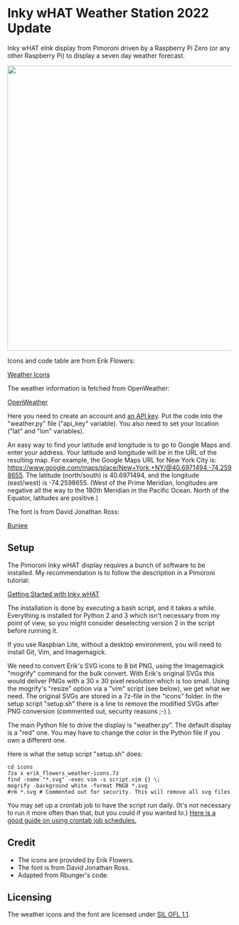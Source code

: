 # Inky wHAT Weather Station 2022 Update

Inky wHAT eInk display from Pimoroni driven by a Raspberry Pi Zero (or any other Raspberry Pi) to display a seven day weather forecast.

<img src="https://dl.dropboxusercontent.com/s/uhkezjmmvqs427n/IMG_6384.jpg?dl=0" width="640" align="center">

Icons and code table are from Erik Flowers:

[Weather Icons](https://github.com/erikflowers/weather-icons)

The weather information is fetched from OpenWeather:

[OpenWeather](https://openweathermap.org)

Here you need to create an account and [an API key](https://openweathermap.org/api). Put the code into the "weather.py" file ("api_key" variable). You also need to set your location ("lat" and "lon" variables).

An easy way to find your latitude and longitude is to go to Google Maps and enter your address. Your latitude and longitude will be in the URL of the resulting map. For example, the Google Maps URL for New York City is: https://www.google.com/maps/place/New+York,+NY/@40.6971494,-74.2598655. The latitude (north/south) is 40.6971494, and the longitude (east/west) is -74.2598655. (West of the Prime Meridian, longitudes are negative all the way to the 180th Meridian in the Pacific Ocean. North of the Equator, latitudes are positive.)

The font is from David Jonathan Ross:

[Bunjee](https://github.com/djrrb/bungee)

## Setup

The Pimoroni Inky wHAT display requires a bunch of software to be installed. My recommendation is to follow the description in a Pimoroni tutorial:

[Getting Started with Inky wHAT](https://learn.pimoroni.com/tutorial/sandyj/getting-started-with-inky-what)

The installation is done by executing a bash script, and it takes a while. Everything is installed for Python 2 and 3 which isn't necessary from my point of view, so you might consider deselecting version 2 in the script before running it.

If you use Raspbian Lite, without a desktop environment, you will need to install Git, Vim, and Imagemagick.

We need to convert Erik's SVG icons to 8 bit PNG, using the Imagemagick "mogrify" command for the bulk convert. With Erik's original SVGs this would deliver PNGs with a 30 x 30 pixel resolution which is too small. Using the mogrify's "resize" option via a "vim" script (see below), we get what we need. The original SVGs are stored in a 7z-file in the "icons" folder. In the setup script "setup.sh" there is a line to remove the modified SVGs after PNG conversion (commented out, security reasons ;-) ).

The main Python file to drive the display is "weather.py". The default display is a "red" one. You may have to change the color in the Python file if you own a different one.

Here is what the setup script "setup.sh" does:

```
cd icons
7za x erik_flowers_weather-icons.7z
find -name "*.svg" -exec vim -s script.vim {} \;
mogrify -background white -format PNG8 *.svg
#rm *.svg # Commented out for security. This will remove all svg files
```
You may set up a crontab job to have the script run daily. (It's not necessary to run it more often than that, but you could if you wanted to.) [Here is a good guide on using crontab job schedules.](https://towardsdatascience.com/how-to-schedule-python-scripts-with-cron-the-only-guide-youll-ever-need-deea2df63b4e)

## Credit

* The icons are provided by Erik Flowers.
* The font is from David Jonathan Ross.
* Adapted from Rbunger's code.

## Licensing

The weather icons and the font are licensed under [SIL OFL 1.1](http://scripts.sil.org/OFL).
